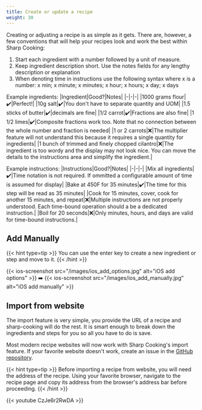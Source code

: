 ```yaml
---
title: Create or update a recipe
weight: 30
---
```


Creating or adjusting a recipe is as simple as it gets. There are, however, a few conventions that will help your recipes look and work the best within Sharp Cooking:

1. Start each ingredient with a number followed by a unit of measure.
3. Keep ingredient description short. Use the notes fields for any lengthy description or explanation
5. When denoting time in instructions use the following syntax where x is a number: x min; x minute; x minutes; x hour; x hours; x day; x days

Example ingredients:
|Ingredient|Good?|Notes|
|-|-|-|
|1000 grams flour|✔️|Perfect!|
|10g salt|✔️|You don't have to separate quantity and UOM|
|1.5 sticks of butter|✔️|decimals are fine|
|1/2 carrot|✔️|Fractions are also fine|
|1 1/2 limes|✔️|Composite fractions work too. Note that no connection between the whole number and fraction is needed|
|1 or 2 carrots|❌|The multiplier feature will not understand this because it requires a single quantity for ingredients|
|1 bunch of trimmed and finely chopped cilantro|❌|The ingredient is too wordy and the display may not look nice. You can move the details to the instructions area and simplify the ingredient.|

Example instructions:
|Instructions|Good?|Notes|
|-|-|-|
|Mix all ingredients|✔️|Time notation is not required. If ommitted a configurable amount of time is assumed for display|
|Bake at 450F for 35 minutes|✔️|The time for this step will be read as 35 minutes|
|Cook for 15 minutes, cover, cook for another 15 minutes, and repeat|❌|Multiple instructions are not properly understood. Each time-bound operation should a be a dedicated instruction.|
|Boil for 20 seconds|❌|Only minutes, hours, and days are valid for time-bound instructions.|

## Add Manually
{{< hint type=tip >}}
You can use the enter key to create a new ingredient or step and move to it.
{{< /hint >}}

{{< ios-screenshot src="/images/ios_add_options.jpg" alt="iOS add options" >}}
➡️
{{< ios-screenshot src="/images/ios_add_manually.jpg" alt="iOS add manually" >}}

## Import from website
The import feature is very simple, you provide the URL of a recipe and sharp-cooking will do the rest. It is smart enough to break down the ingredients and steps for you so all you have to do is save.

Most modern recipe websites will now work with Sharp Cooking's import feature. If your favorite website doesn't work, create an issue in the [GitHub repository](https://github.com/jlucaspains/sharp-cooking-web/issues).

{{< hint type=tip >}}
Before importing a recipe from website, you will need the address of the recipe. Using your favorite browser, navigate to the recipe page and copy its address from the browser's address bar before proceeding.
{{< /hint >}}

{{< youtube CzJe6r2RwDA >}}